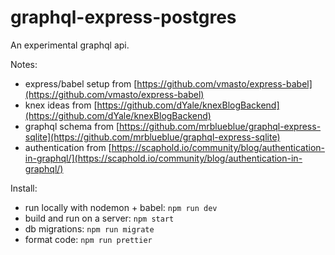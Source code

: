 # graphql-express-postgres
An experimental graphql api.

Notes:
- express/babel setup from [https://github.com/vmasto/express-babel](https://github.com/vmasto/express-babel)
- knex ideas from [https://github.com/dYale/knexBlogBackend](https://github.com/dYale/knexBlogBackend)
- graphql schema from [https://github.com/mrblueblue/graphql-express-sqlite](https://github.com/mrblueblue/graphql-express-sqlite)
- authentication from [https://scaphold.io/community/blog/authentication-in-graphql/](https://scaphold.io/community/blog/authentication-in-graphql/)

Install:
- run locally with nodemon + babel: `npm run dev`
- build and run on a server: `npm start`
- db migrations: `npm run migrate`
- format code: `npm run prettier`
